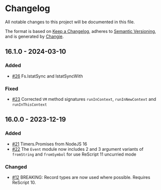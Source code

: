 # Changelog
All notable changes to this project will be documented in this file.

The format is based on [Keep a Changelog](https://keepachangelog.com/en/1.0.0/),
adheres to [Semantic Versioning](https://semver.org/spec/v2.0.0.html),
and is generated by [Changie](https://github.com/miniscruff/changie).


## 16.1.0 - 2024-03-10
### Added
* [#26](https://github.com/TheSpyder/rescript-nodejs/issues/26) Fs.lstatSync and lstatSyncWith
### Fixed
* [#23](https://github.com/TheSpyder/rescript-nodejs/issues/23) Corrected `VM` method signatures `runInContext`, `runInNewContext` and `runInThisContext`

## 16.0.0 - 2023-12-19
### Added
* [#21](https://github.com/TheSpyder/rescript-nodejs/21) Timers.Promises from NodeJS 16
* [#22](https://github.com/TheSpyder/rescript-nodejs/22) The `Event` module now includes 2 and 3 argument variants of `fromString` and `fromSymbol` for use ReScript 11 uncurried mode
### Changed
* [#12](https://github.com/TheSpyder/rescript-nodejs/12) BREAKING: Record types are now used where possible. Requires ReScript 10.
